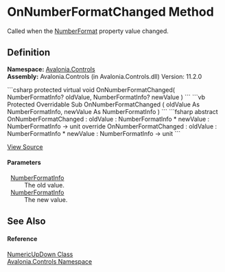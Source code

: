 # OnNumberFormatChanged Method


Called when the <a href="P_Avalonia_Controls_NumericUpDown_NumberFormat">NumberFormat</a> property value changed.



## Definition
**Namespace:** <a href="N_Avalonia_Controls">Avalonia.Controls</a>  
**Assembly:** Avalonia.Controls (in Avalonia.Controls.dll) Version: 11.2.0

<Tabs groupId="api-code-preview">
<TabItem value="csharp" label="C#">
```csharp
protected virtual void OnNumberFormatChanged(
	NumberFormatInfo? oldValue,
	NumberFormatInfo? newValue
)
```
</TabItem>
<TabItem value="vb" label="VB">
```vb
Protected Overridable Sub OnNumberFormatChanged ( 
	oldValue As NumberFormatInfo,
	newValue As NumberFormatInfo
)
```
</TabItem>
<TabItem value="fsharp" label="F#">
```fsharp
abstract OnNumberFormatChanged : 
        oldValue : NumberFormatInfo * 
        newValue : NumberFormatInfo -> unit 
override OnNumberFormatChanged : 
        oldValue : NumberFormatInfo * 
        newValue : NumberFormatInfo -> unit 
```
</TabItem>
</Tabs>



<a href="https://github.com/AvaloniaUI/Avalonia/tree/master/src/Avalonia.Controls/NumericUpDown/NumericUpDown.cs#L467" title="View the source code">View Source</a>



#### Parameters
<dl><dt>  <a href="https://learn.microsoft.com/dotnet/api/system.globalization.numberformatinfo" target="_blank" rel="noopener noreferrer">NumberFormatInfo</a></dt><dd>The old value.</dd><dt>  <a href="https://learn.microsoft.com/dotnet/api/system.globalization.numberformatinfo" target="_blank" rel="noopener noreferrer">NumberFormatInfo</a></dt><dd>The new value.</dd></dl>

## See Also


#### Reference
<a href="T_Avalonia_Controls_NumericUpDown">NumericUpDown Class</a>  
<a href="N_Avalonia_Controls">Avalonia.Controls Namespace</a>  


